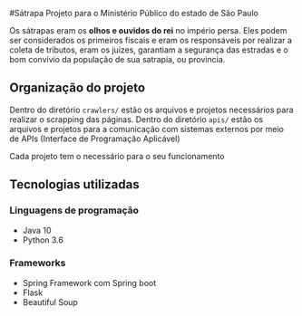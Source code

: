 #Sátrapa Projeto para o Ministério Público do estado de São Paulo

Os sátrapas eram os **olhos e ouvidos do rei** no império persa. Eles podem ser considerados os primeiros fiscais e eram os responsáveis por realizar a coleta de tributos, eram os juízes, garantiam a segurança das estradas e o bom convívio da população de sua satrapia, ou provincia.

## Organização do projeto
Dentro do diretório `crawlers/` estão os arquivos e projetos necessários para realizar o scrapping das páginas.
Dentro do diretório `apis/` estão os arquivos e projetos para a comunicação com sistemas externos por meio de APIs (Interface de Programação Aplicável)

Cada projeto tem o necessário para o seu funcionamento

## Tecnologias utilizadas

### Linguagens de programação
 - Java 10
 - Python 3.6

### Frameworks
 - Spring Framework com Spring boot
 - Flask
 - Beautiful Soup

